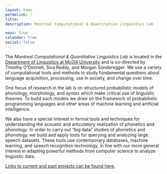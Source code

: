 ```yaml
---
layout: home
permalink: /
title:
description: Montreal Computational & Quantitative Linguistics Lab

news: true
calendar: true
social: false
---
```


The *Montreal Computational & Quantitative Linguistics Lab* is located in the [Department of Linguistics at McGill University](https://mcgill.ca/linguistics) and is co-directed by Timothy O'Donnell, Siva Reddy, and Morgan Sonderegger. We use a variety of computational tools and methods to study fundamental questions about language acquisition, processing, use in society, and change over time.

One focus of research in the lab is on structured probabilistic models of phonology, morphology, and syntax which make critical use of linguistic theories. To build such models we draw on the framework of probabilistic programming languages and other areas of machine learning and artificial intelligence.

We also have a special interest in formal tools and techniques for understanding the acoustic and articulatory realization of phonetics and phonology. In order to carry out “big data” studies of phonetics and phonology, we build and apply tools for querying and analyzing large speech datasets. These tools use contemporary databases, machine learning, and speech recognition technology, in line with our more general interest in adapting powerful methods from computer science to analyze linguistic data.

[Links to current and past projects can be found here.](resources)
